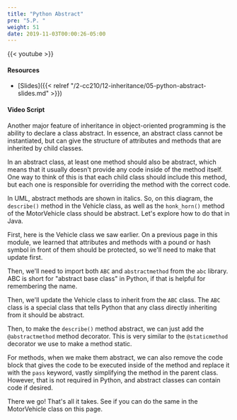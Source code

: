```yaml
---
title: "Python Abstract"
pre: "5.P. "
weight: 51
date: 2019-11-03T00:00:26-05:00
---
```


{{< youtube  >}}

#### Resources

* [Slides]({{< relref "/2-cc210/12-inheritance/05-python-abstract-slides.md" >}})

#### Video Script

Another major feature of inheritance in object-oriented programming is the ability to declare a class abstract. In essence, an abstract class cannot be instantiated, but can give the structure of attributes and methods that are inherited by child classes.

In an abstract class, at least one method should also be abstract, which means that it usually doesn't provide any code inside of the method itself. One way to think of this is that each child class should include this method, but each one is responsible for overriding the method with the correct code.

In UML, abstract methods are shown in italics. So, on this diagram, the `describe()` method in the Vehicle class, as well as the `honk_horn()` method of the MotorVehicle class should be abstract. Let's explore how to do that in Java.

First, here is the Vehicle class we saw earlier. On a previous page in this module, we learned that attributes and methods with a pound or hash symbol in front of them should be protected, so we'll need to make that update first.

Then, we'll need to import both `ABC` and `abstractmethod` from the `abc` library. ABC is short for "abstract base class" in Python, if that is helpful for remembering the name.

Then, we'll update the Vehicle class to inherit from the `ABC` class. The `ABC` class is a special class that tells Python that any class directly inheriting from it should be abstract.

Then, to make the `describe()` method abstract, we can just add the `@abstractmethod` method decorator. This is very similar to the `@staticmethod` decorator we use to make a method static.

For methods, when we make them abstract, we can also remove the code block that gives the code to be executed inside of the method and replace it with  the `pass` keyword, vastly simplifying the method in the parent class. However, that is not required in Python, and abstract classes can contain code if desired.

There we go! That's all it takes. See if you can do the same in the MotorVehicle class on this page. 
